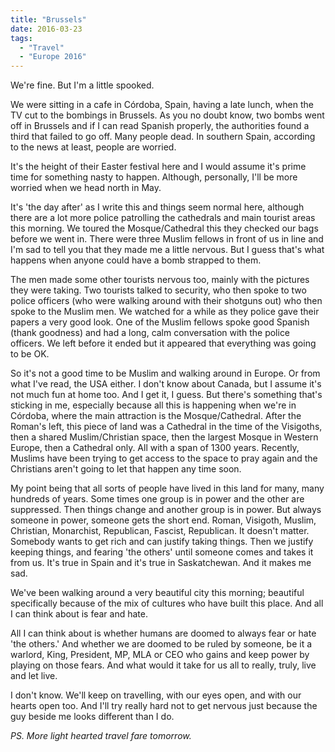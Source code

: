```yaml
---
title: "Brussels"
date: 2016-03-23
tags: 
  - "Travel"
  - "Europe 2016"
---
```


We're fine. But I'm a little spooked.

We were sitting in a cafe in Córdoba, Spain, having a late lunch, when the TV cut to the bombings in Brussels. As you no doubt know, two bombs went off in Brussels and if I can read Spanish properly, the authorities found a third that failed to go off. Many people dead. In southern Spain, according to the news at least, people are worried.

It's the height of their Easter festival here and I would assume it's prime time for something nasty to happen. Although, personally, I'll be more worried when we head north in May.

It's 'the day after' as I write this and things seem normal here, although there are a lot more police patrolling the cathedrals and main tourist areas this morning. We toured the Mosque/Cathedral this they checked our bags before we went in. There were three Muslim fellows in front of us in line and I'm sad to tell you that they made me a little nervous. But I guess that's what happens when anyone could have a bomb strapped to them.

The men made some other tourists nervous too, mainly with the pictures they were taking. Two tourists talked to security, who then spoke to two police officers (who were walking around with their shotguns out) who then spoke to the Muslim men. We watched for a while as they police gave their papers a very good look. One of the Muslim fellows spoke good Spanish (thank goodness) and had a long, calm conversation with the police officers. We left before it ended but it appeared that everything was going to be OK.

So it's not a good time to be Muslim and walking around in Europe. Or from what I've read, the USA either. I don't know about Canada, but I assume it's not much fun at home too. And I get it, I guess. But there's something that's sticking in me, especially because all this is happening when we're in Córdoba, where the main attraction is the Mosque/Cathedral. After the Roman's left, this piece of land was a Cathedral in the time of the Visigoths, then a shared Muslim/Christian space, then the largest Mosque in Western Europe, then a Cathedral only. All with a span of 1300 years. Recently, Muslims have been trying to get access to the space to pray again and the Christians aren't going to let that happen any time soon.

My point being that all sorts of people have lived in this land for many, many hundreds of years. Some times one group is in power and the other are suppressed. Then things change and another group is in power. But always someone in power, someone gets the short end. Roman, Visigoth, Muslim, Christian, Monarchist, Republican, Fascist, Republican. It doesn't matter. Somebody wants to get rich and can justify taking things. Then we justify keeping things, and fearing 'the others' until someone comes and takes it from us. It's true in Spain and it's true in Saskatchewan. And it makes me sad.

We've been walking around a very beautiful city this morning; beautiful specifically because of the mix of cultures who have built this place. And all I can think about is fear and hate.

All I can think about is whether humans are doomed to always fear or hate 'the others.' And whether we are doomed to be ruled by someone, be it a warlord, King, President, MP, MLA or CEO who gains and keep power by playing on those fears. And what would it take for us all to really, truly, live and let live.

I don't know. We'll keep on travelling, with our eyes open, and with our hearts open too. And I'll try really hard not to get nervous just because the guy beside me looks different than I do.

_PS. More light hearted travel fare tomorrow._
